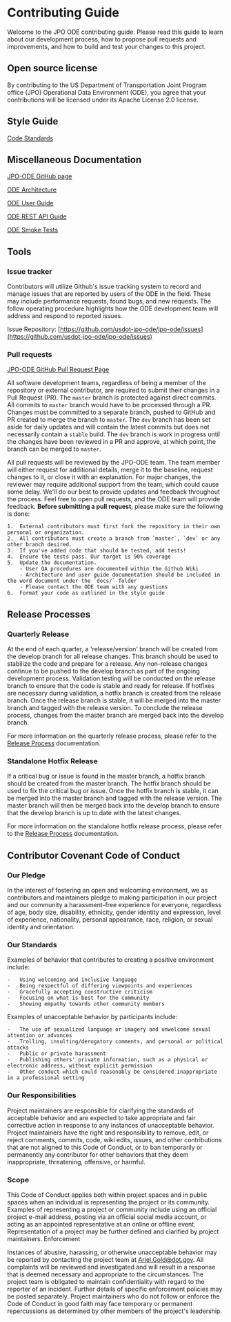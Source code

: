 
# Contributing Guide

Welcome to the JPO ODE contributing guide. Please read this guide to learn about our development process, how to propose pull requests and improvements, and how to build and test your changes to this project. 


## Open source license

By contributing to the US Department of Transportation Joint Program office (JPO) Operational Data Environment (ODE), you agree that your contributions will be licensed under its Apache License 2.0 license.

## Style Guide

[Code Standards](https://usdotjpoode.atlassian.net/wiki/spaces/ODTD/pages/8234945/Code+Standards)


## Miscellaneous Documentation

[JPO-ODE GitHub page](https://github.com/usdot-jpo-ode/jpo-ode)

[ODE Architecture](https://github.com/usdot-jpo-ode/jpo-ode/blob/develop/docs/JPO%20ODE%20Architecture.docx)

[ODE User Guide](https://github.com/usdot-jpo-ode/jpo-ode/blob/develop/docs/JPO_ODE_UserGuide.docx)

[ODE REST API Guide](https://usdot-jpo-ode.github.io)

[ODE Smoke Tests](https://github.com/usdot-jpo-ode/jpo-ode/wiki/JPO-ODE-QA-Documents)

## Tools

### Issue tracker
Contributors will utilize Github's issue tracking system to record and manage issues that are reported by users of the ODE in the field. These may include performance requests, found bugs, and new requests. The follow operating procedure highlights how the ODE development team will address and respond to reported issues.

Issue Repository: [https://github.com/usdot-jpo-ode/jpo-ode/issues](https://github.com/usdot-jpo-ode/jpo-ode/issues)

### Pull requests

[JPO-ODE GitHub Pull Request Page](https://github.com/usdot-jpo-ode/jpo-ode/pulls)

All software development teams, regardless of being a member of the repository or external contributor, are required to submit their changes in a Pull Request (PR). The `master` branch is protected against direct commits. All commits to `master` branch would have to be processed through a PR. Changes must be committed to a separate branch, pushed to GitHub and PR created to merge the branch to `master`. The `dev` branch has been set aside for daily updates and will contain the latest commits but does not necessarily contain a `stable` build. The `dev` branch is work in progress until the changes have been reviewed in a PR and approve, at which point, the branch can be merged to `master`.

All pull requests will be reviewed by the JPO-ODE team. The team member will either request for additional details, merge it to the baseline, request changes to it, or close it with an explanation. For major changes, the reviewer may require additional support from the team, which could cause some delay. We'll do our best to provide updates and feedback throughout the process. Feel free to open pull requests, and the ODE team will provide feedback.
**Before submitting a pull request**, please make sure the following is done:
	
	1.	External contributors must first fork the repository in their own personal or organization.
	2.	All contributors must create a branch from `master`, `dev` or any other branch desired.
	3.	If you've added code that should be tested, add tests!
	4.	Ensure the tests pass. Our target is 90% coverage
	5.	Update the documentation.
		- User QA procedures are documented within the Github Wiki
		- Architecture and user guide documentation should be included in the word document under the `docs/` folder
		- Please contact the ODE team with any questions
	6.	Format your code as outlined in the style guide

## Release Processes
### Quarterly Release
At the end of each quarter, a 'release/version' branch will be created from the develop branch for all release changes. This branch should be used to stabilize the code and prepare for a release. Any non-release changes continue to be pushed to the develop branch as part of the ongoing development process. Validation testing will be conducted on the release branch to ensure that the code is stable and ready for release. If hotfixes are necessary during validation, a hotfix branch is created from the release branch. Once the release branch is stable, it will be merged into the master branch and tagged with the release version. To conclude the release process, changes from the master branch are merged back into the develop branch.

For more information on the quarterly release process, please refer to the [Release Process](./release_process.md#quarterly-release-process) documentation.

### Standalone Hotfix Release
If a critical bug or issue is found in the master branch, a hotfix branch should be created from the master branch. The hotfix branch should be used to fix the critical bug or issue. Once the hotfix branch is stable, it can be merged into the master branch and tagged with the release version. The master branch will then be merged back into the develop branch to ensure that the develop branch is up to date with the latest changes.

For more information on the standalone hotfix release process, please refer to the [Release Process](./release_process.md#standalone-hotfix-release-process) documentation.

## Contributor Covenant Code of Conduct
### Our Pledge
In the interest of fostering an open and welcoming environment, we as contributors and maintainers pledge to making participation in our project and our community a harassment-free experience for everyone, regardless of age, body size, disability, ethnicity, gender identity and expression, level of experience, nationality, personal appearance, race, religion, or sexual identity and orientation.

### Our Standards
Examples of behavior that contributes to creating a positive environment include:
	
	-	Using welcoming and inclusive language
	-	Being respectful of differing viewpoints and experiences
	-	Gracefully accepting constructive criticism
	-	Focusing on what is best for the community
	-	Showing empathy towards other community members

Examples of unacceptable behavior by participants include:

	-	The use of sexualized language or imagery and unwelcome sexual attention or advances
	-	Trolling, insulting/derogatory comments, and personal or political attacks
	-	Public or private harassment
	-	Publishing others' private information, such as a physical or electronic address, without explicit permission
	-	Other conduct which could reasonably be considered inappropriate in a professional setting

### Our Responsibilities
Project maintainers are responsible for clarifying the standards of acceptable behavior and are expected to take appropriate and fair corrective action in response to any instances of unacceptable behavior.
Project maintainers have the right and responsibility to remove, edit, or reject comments, commits, code, wiki edits, issues, and other contributions that are not aligned to this Code of Conduct, or to ban temporarily or permanently any contributor for other behaviors that they deem inappropriate, threatening, offensive, or harmful.

### Scope
This Code of Conduct applies both within project spaces and in public spaces when an individual is representing the project or its community. Examples of representing a project or community include using an official project e-mail address, posting via an official social media account, or acting as an appointed representative at an online or offline event. Representation of a project may be further defined and clarified by project maintainers.
Enforcement

Instances of abusive, harassing, or otherwise unacceptable behavior may be reported by contacting the project team at Ariel.Gold@dot.gov. All complaints will be reviewed and investigated and will result in a response that is deemed necessary and appropriate to the circumstances. The project team is obligated to maintain confidentiality with regard to the reporter of an incident. Further details of specific enforcement policies may be posted separately.
Project maintainers who do not follow or enforce the Code of Conduct in good faith may face temporary or permanent repercussions as determined by other members of the project's leadership.
